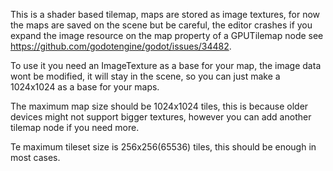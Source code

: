This is a shader based tilemap, maps are stored as image textures, for now the maps are saved on the scene
but be careful, the editor crashes if you expand the image resource on the map property of a GPUTilemap node 
see https://github.com/godotengine/godot/issues/34482.


To use it you need an ImageTexture as a base for your map, the image data wont be modified, it will stay in the scene,
so you can just make a 1024x1024 as a base for your maps.

The maximum map size should be 1024x1024 tiles, this is because
older devices might not support bigger textures, however you can add another tilemap node if you need more.


Te maximum tileset size is 256x256(65536) tiles, this should be enough in most cases.